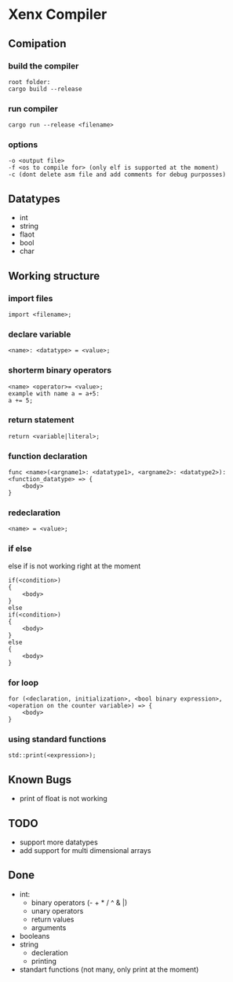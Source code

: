 # Xenx Compiler
## Comipation
### build the compiler
```
root folder:
cargo build --release
```
### run compiler
```
cargo run --release <filename>
```
### options
```
-o <output file>
-f <os to compile for> (only elf is supported at the moment)
-c (dont delete asm file and add comments for debug purposses)
```
## Datatypes
- int
- string
- flaot
- bool
- char
## Working structure
### import files
```
import <filename>;
```
### declare variable
```
<name>: <datatype> = <value>;
```
### shorterm binary operators
```
<name> <operator>= <value>;
example with name a = a+5:
a += 5;
```
### return statement
```
return <variable|literal>;
```
### function declaration
```
func <name>(<argname1>: <datatype1>, <argname2>: <datatype2>): <function_datatype> => {
    <body>
}
```
### redeclaration
```
<name> = <value>;
```
### if else
else if is not working right at the moment
```
if(<condition>)
{
    <body>
}
else
if(<condition>)
{
    <body>
}
else
{
    <body>
}
```
### for loop
```
for (<declaration, initialization>, <bool binary expression>, <operation on the counter variable>) => {
    <body>
}
```
### using standard functions
```
std::print(<expression>);
```
## Known Bugs
- print of float is not working
## TODO
- support more datatypes
- add support for multi dimensional arrays

## Done
- int:
    - binary operators (- + * / ^ & |)
    - unary operators 
    - return values
    - arguments
- booleans
- string
    - decleration
    - printing
- standart functions (not many, only print at the moment)

